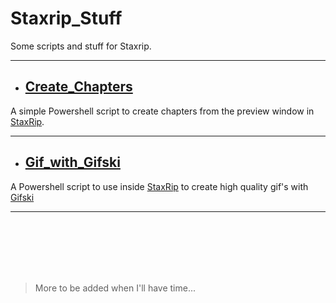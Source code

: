 # Staxrip_Stuff
Some scripts and stuff for Staxrip.

---
   - ## [Create_Chapters](https://github.com/jalba69/Staxrip_Stuff/tree/master/Create_Chapters)
  
 A simple Powershell script to create chapters from the preview window in [StaxRip](https://github.com/staxrip/staxrip).
 
---
- ## [Gif_with_Gifski](https://github.com/jalba69/Staxrip_Stuff/tree/master/Gif_with_Gifski)

A Powershell script to use inside [StaxRip](https://github.com/staxrip/staxrip) to create high quality gif's with [Gifski](https://github.com/ImageOptim/gifski)

---
<br/>
<br/>
<br/>
<br/>
<br/>

>More to be added when I'll have time...
